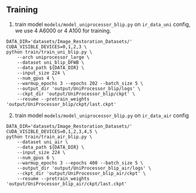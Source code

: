 ## Training

1. train model `models/model_uniprocessor_blip.py` on `ir_data_uni` config, we use 4 A6000 or 4 A100 for training.
```
DATA_DIR='datasets/Image_Restoration_Datasets/'
CUDA_VISIBLE_DEVICES=0,1,2,3 \
python train/train_uni_blip.py \
    --arch uniprocessor_large \
    --dataset uni_blip_DFWB \
    --data_path ${DATA_DIR} \
    --input_size 224 \
    --num_gpus 4 \
    --warmup_epochs 3 --epochs 202 --batch_size 5 \
    --output_dir 'output/UniProcessor_blip/logs' \
    --ckpt_dir 'output/UniProcessor_blip/ckpt' \
    --resume --pretrain_weights 'output/UniProcessor_blip/ckpt/last.ckpt'
```

2. train model `models/model_uniprocessor_blip.py` on `ir_data_air` config
```
DATA_DIR='datasets/Image_Restoration_Datasets/'
CUDA_VISIBLE_DEVICES=0,1,2,3,4,5 \
python train/train_air_blip.py \
    --dataset uni_air \
    --data_path ${DATA_DIR} \
    --input_size 224 \
    --num_gpus 6 \
    --warmup_epochs 3 --epochs 400 --batch_size 5 \
    --output_dir 'output/UniProcessor_blip_air/logs' \
    --ckpt_dir 'output/UniProcessor_blip_air/ckpt' \
    --resume --pretrain_weights 'output/UniProcessor_blip_air/ckpt/last.ckpt'
```